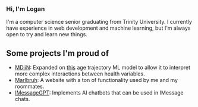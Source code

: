 ### Hi, I'm Logan
I'm a computer science senior graduating from Trinity University. I currently have experience in web development and machine learning, but I'm always open to try and learn new things.

## Some projects I'm proud of
- [MDiiN](https://github.com/BioinformaticsStudy/AgingHealth): Expanded on [this](https://github.com/Spencerfar/djin-aging) age trajectory ML model to allow it to interpret more complex interactions between health variables.
- [Marlbruh](https://github.com/LoganMartinez/marlbruh): A website with a ton of functionality used by me and my roommates.
- [IMessageGPT](https://github.com/LoganMartinez/iMessage-GPT): Implements AI chatbots that can be used in IMessage chats.

<!--
**LoganMartinez/LoganMartinez** is a ✨ _special_ ✨ repository because its `README.md` (this file) appears on your GitHub profile.

Here are some ideas to get you started:

- 🔭 I’m currently working on ...
- 🌱 I’m currently learning ...
- 👯 I’m looking to collaborate on ...
- 🤔 I’m looking for help with ...
- 💬 Ask me about ...
- 📫 How to reach me: ...
- 😄 Pronouns: ...
- ⚡ Fun fact: ...
-->
